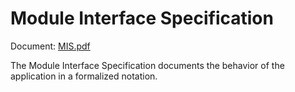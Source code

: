 # Module Interface Specification

Document: [MIS.pdf](MIS.pdf)

The Module Interface Specification documents the behavior of the application in a formalized notation.
